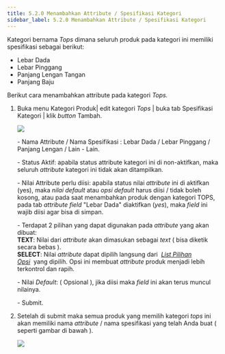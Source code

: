 ```yaml
---
title: 5.2.0 Menambahkan Attribute / Spesifikasi Kategori
sidebar_label: 5.2.0 Menambahkan Attribute / Spesifikasi Kategori
---
```

Kategori bernama *Tops* dimana seluruh produk pada kategori ini memiliki spesifikasi sebagai berikut: 

* L﻿ebar Dada
* L﻿ebar Pinggang
* P﻿anjang Lengan Tangan
* P﻿anjang Baju

B﻿erikut cara menambahkan attribute pada kategori *Tops.*

1. B﻿uka menu Kategori Produk| edit kategori *Tops* | buka tab Spesifikasi Kategori | klik *button* Tambah.

   ![](/img/5.2.-tambah-attribute-top.png)

   \-﻿ Nama Attribute / Nama Spesifikasi : Lebar Dada / Lebar Pinggang / Panjang Lengan / Lain - Lain.

   \-﻿ Status Aktif: apabila status attribute kategori ini di non-aktifkan, maka seluruh *attribute* kategori ini tidak akan ditampilkan.

   \-﻿ Nilai Attribute perlu diisi: apabila status nilai *attribute* ini di aktifkan (yes), maka *nilai default* atau *opsi default* harus diisi / tidak boleh kosong, atau pada saat menambahkan produk dengan kategori TOPS, pada tab *attribute* *field* "Lebar Dada" diaktifkan (*yes*), maka *field* ini wajib diisi agar bisa di simpan.

   \-﻿ Terdapat 2 pilihan yang dapat digunakan pada *attribute* yang akan dibuat:\
   **TEXT**: Nilai dari *attribute* akan dimasukan sebagai *text* ( bisa diketik secara bebas ).\
   **SELECT**: Nilai *attribute* dapat dipilih langsung dari  *[List Pilihan Opsi](https://dashboard.onee.id/settings/my_lists)*  yang dipilih. Opsi ini membuat *attribute* produk menjadi lebih terkontrol dan rapih.

   \-﻿ Nilai *Default*: ( Opsional ), jika diisi maka *field* ini akan terus muncul nilainya.

   \-﻿ Submit. 
2. S﻿etelah di submit maka semua produk yang memilih kategori *tops* ini akan memiliki nama *attribute* / nama spesifikasi yang telah Anda buat ( seperti gambar di bawah ).

   ![](/img/5.2.1-tampilan-ketika-attribute-telah-dibuat-menu-produk-.png)